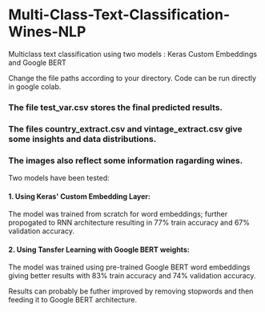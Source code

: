 # Multi-Class-Text-Classification-Wines-NLP
Multiclass text classification using two models : Keras Custom Embeddings and Google BERT

Change the file paths according to your directory.
Code can be run directly in google colab.

### The file test_var.csv stores the final predicted results.
### The files country_extract.csv and vintage_extract.csv give some insights and data distributions. 
### The images also reflect some information ragarding wines.

Two models have been tested:
#### 1. Using Keras' Custom Embedding Layer:
The model was trained from scratch for word embeddings; further propogated to RNN architecture resulting in 
77% train accuracy and 67% validation accuracy.

#### 2. Using Tansfer Learning with Google BERT weights:
The model was trained using pre-trained Google BERT word embeddings giving better results with
83% train accuracy and 74% validation accuracy.

Results can probably be futher improved by removing stopwords and then feeding it to Google BERT architecture.
